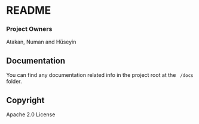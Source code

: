 # README

### Project Owners

Atakan, Numan and Hüseyin

## Documentation

You can find any documentation related info in the project root at the ``` /docs``` folder.

## Copyright
Apache 2.0 License